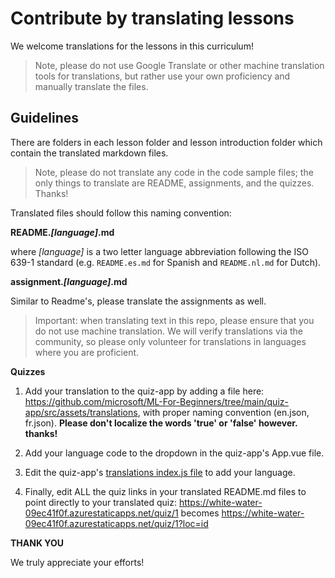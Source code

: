 # Contribute by translating lessons

We welcome translations for the lessons in this curriculum!

> Note, please do not use Google Translate or other machine translation tools for translations, but rather use your own proficiency and manually translate the files.

## Guidelines

There are folders in each lesson folder and lesson introduction folder which contain the translated markdown files.

> Note, please do not translate any code in the code sample files; the only things to translate are README, assignments, and the quizzes. Thanks!

Translated files should follow this naming convention:

**README._[language]_.md**

where _[language]_ is a two letter language abbreviation following the ISO 639-1 standard (e.g. `README.es.md` for Spanish and `README.nl.md` for Dutch).

**assignment._[language]_.md**

Similar to Readme's, please translate the assignments as well.

> Important: when translating text in this repo, please ensure that you do not use machine translation. We will verify translations via the community, so please only volunteer for translations in languages where you are proficient.

**Quizzes**

1. Add your translation to the quiz-app by adding a file here: https://github.com/microsoft/ML-For-Beginners/tree/main/quiz-app/src/assets/translations, with proper naming convention (en.json, fr.json). **Please don't localize the words 'true' or 'false' however. thanks!**

2. Add your language code to the dropdown in the quiz-app's App.vue file.

3. Edit the quiz-app's [translations index.js file](https://github.com/microsoft/ML-For-Beginners/blob/main/quiz-app/src/assets/translations/index.js) to add your language.

4. Finally, edit ALL the quiz links in your translated README.md files to point directly to your translated quiz: https://white-water-09ec41f0f.azurestaticapps.net/quiz/1 becomes https://white-water-09ec41f0f.azurestaticapps.net/quiz/1?loc=id

**THANK YOU**

We truly appreciate your efforts!

